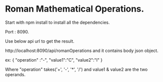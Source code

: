 # Roman Mathematical Operations.

Start with npm install to install all the dependencies.

Port : 8090.

Use below api url to get the result.

http://localhost:8090/api/romanOperations
and it contains body json object.

ex: {
        "operation" :"-",
        "value1":"C",
        "value2":"I"
    }

Where "operation" takes('+', '-', '*', '/') and value1 & value2 are the two operands.

